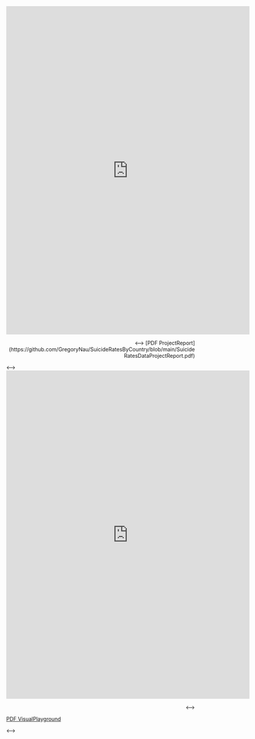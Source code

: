<embed src="https://GregoryNau.github.io/SuicideRatesByCountry/SuicideRatesDataProjectReport.pdf" width="650" height="875" type="application/pdf" />
<!-->
<p align="right">
<-->
  [PDF ProjectReport](https://github.com/GregoryNau/SuicideRatesByCountry/blob/main/SuicideRatesDataProjectReport.pdf)
  <!-->
  </p>
<-->


<!-->
<embed src="https://GregoryNau.github.io/SuicideRatesByCountry/VisualPlayground.pdf" width="650" height="875" type="application/pdf" />
<p align="right">
<-->
  [PDF VisualPlayground](https://github.com/GregoryNau/SuicideRatesByCountry/blob/main/VisualPlayground.pdf)
  <!-->
  </p>
<-->
